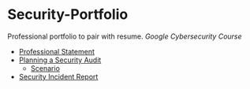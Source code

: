 # Security-Portfolio
Professional portfolio to pair with resume.
*Google Cybersecurity Course*
- [Professional Statement](https://github.com/billyjstevens/Security-Portfolio/blob/main/Professional%20Statement)
- [Planning a Security Audit](https://github.com/billyjstevens/Security-Portfolio/blob/main/Security%20Audit%20-%20Controls%20and%20compliance%20checklist.pdf)
  - [Scenario](https://github.com/billyjstevens/Security-Portfolio/blob/main/Security%20Audit%20-%20Botium%20Toys_%20Scope%2C%20goals%2C%20and%20risk%20assessment%20report.pdf)
- [Security Incident Report](https://github.com/billyjstevens/Security-Portfolio/blob/main/Security%20Incident%20Report.pdf)

